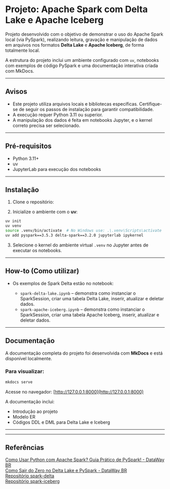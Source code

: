 # Projeto: Apache Spark com Delta Lake e Apache Iceberg

Projeto desenvolvido com o objetivo de demonstrar o uso do Apache Spark local (via PySpark), realizando leitura, gravação e manipulação de dados em arquivos nos formatos **Delta Lake** e **Apache Iceberg**, de forma totalmente local.

A estrutura do projeto inclui um ambiente configurado com `uv`, notebooks com exemplos de código PySpark e uma documentação interativa criada com MkDocs.

---

## Avisos

- Este projeto utiliza arquivos locais e bibliotecas específicas. Certifique-se de seguir os passos de instalação para garantir compatibilidade.
- A execução requer Python 3.11 ou superior.
- A manipulação dos dados é feita em notebooks Jupyter, e o kernel correto precisa ser selecionado.

---

## Pré-requisitos

- Python 3.11+
- uv
- JupyterLab para execução dos notebooks

---

## Instalação

1. Clone o repositório:


2. Inicialize o ambiente com o **uv**:

```bash
uv init
uv venv
source .venv/bin/activate  # No Windows use: .\.venv\Scripts\activate
uv add pyspark==3.5.3 delta-spark==3.2.0 jupyterlab ipykernel
```


3. Selecione o kernel do ambiente virtual `.venv` no Jupyter antes de executar os notebooks.

---

## How-to (Como utilizar)

- Os exemplos de Spark Delta estão no notebook:

  - `spark-delta-lake.ipynb` – demonstra como instanciar o SparkSession, criar uma tabela Delta Lake, inserir, atualizar e deletar dados.
  - `spark-apache-iceberg.ipynb` – demonstra como instanciar o SparkSession, criar uma tabela Apache Iceberg, inserir, atualizar e deletar dados.

---

## Documentação

A documentação completa do projeto foi desenvolvida com **MkDocs** e está disponível localmente.

### Para visualizar:

```bash
mkdocs serve
```

Acesse no navegador: [http://127.0.0.1:8000](http://127.0.0.1:8000)

A documentação inclui:

- Introdução ao projeto
- Modelo ER 
- Códigos DDL e DML para Delta Lake e Iceberg

---
---

## Referências

[Como Usar Python com Apache Spark? Guia Prático de PySpark! - DataWay BR](https://www.youtube.com/watch?v=WwrX1YVmOyA&t=1270s&ab_channel=DataWayBR) <br>
[Como Sair do Zero no Delta Lake e PySpark - DataWay BR](https://www.youtube.com/watch?v=eOrWEsZIfKU&ab_channel=DataWayBR) <br>
[Repositório spark-delta](https://github.com/jlsilva01/spark-delta) <br>
[Repositório spark-iceberg](https://github.com/jlsilva01/spark-iceberg)
